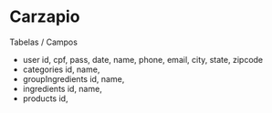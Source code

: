 # Carzapio
 
Tabelas / Campos
- user
    id, cpf, pass, date, name, phone, email, city, state, zipcode
- categories
    id, name,
- groupIngredients
    id, name, 
- ingredients
    id, name,
- products
    id, 